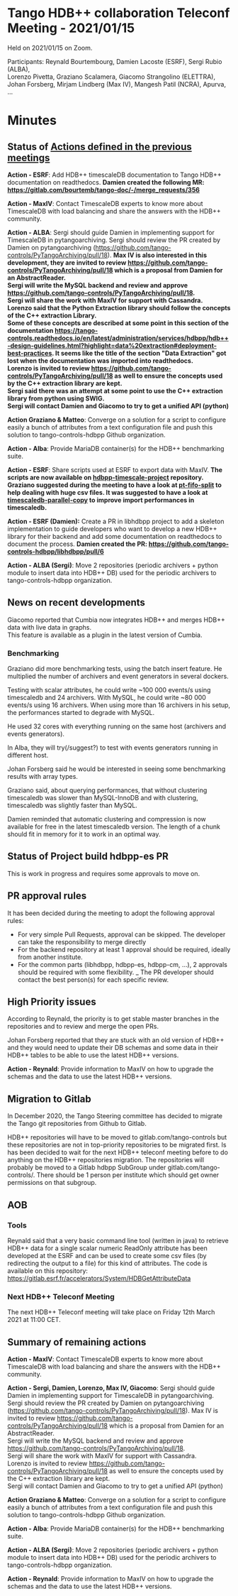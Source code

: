 # Tango HDB++ collaboration Teleconf Meeting - 2021/01/15

Held on 2021/01/15 on Zoom.

Participants: Reynald Bourtembourg, Damien Lacoste (ESRF), Sergi Rubio (ALBA),  
              Lorenzo Pivetta, Graziano Scalamera, Giacomo Strangolino (ELETTRA),  
              Johan Forsberg, Mirjam Lindberg (Max IV), Mangesh Patil (NCRA), Apurva, ...
              
# Minutes

## Status of [Actions defined in the previous meetings](https://github.com/tango-controls-hdbpp/meeting-minutes/blob/master/2020-11-06/Minutes.md#summary-of-remaining-actions)

**Action - ESRF**: Add HDB++ timescaleDB documentation to Tango HDB++ documentation on readthedocs.
**Damien created the following MR: https://gitlab.com/bourtemb/tango-doc/-/merge_requests/356**

**Action - MaxIV**: Contact TimescaleDB experts to know more about TimescaleDB with load balancing and share
the answers with the HDB++ community.

**Action - ALBA**: Sergi should guide Damien in implementing support for TimescaleDB in pytangoarchiving.
Sergi should review the PR created by Damien on pytangoarchiving (https://github.com/tango-controls/PyTangoArchiving/pull/18).
**Max IV is also interested in this development, they are invited to review https://github.com/tango-controls/PyTangoArchiving/pull/18 
which is a proposal from Damien for an AbstractReader.  
Sergi will write the MySQL backend and review and approve https://github.com/tango-controls/PyTangoArchiving/pull/18.  
Sergi will share the work with MaxIV for support with Cassandra.  
Lorenzo said that the Python Extraction library should follow the concepts of the C++ extraction Library.  
Some of these concepts are described at some point in this section of the documentation 
https://tango-controls.readthedocs.io/en/latest/administration/services/hdbpp/hdb++-design-guidelines.html?highlight=data%20extraction#deployment-best-practices.
It seems like the title of the section "Data Extraction" got lost when the documentation was imported into readthedocs.  
Lorenzo is invited to review https://github.com/tango-controls/PyTangoArchiving/pull/18 as well to ensure the concepts 
used by the C++ extraction library are kept.  
Sergi said there was an attempt at some point to use the C++ extraction library from python using SWIG.  
Sergi will contact Damien and Giacomo to try to get a unified API (python)**

**Action Graziano & Matteo**: Converge on a solution for a script to configure easily a bunch of attributes from a text
configuration file and push this solution to tango-controls-hdbpp Github organization.

**Action - Alba**: Provide MariaDB container(s) for the HDB++ benchmarking suite.

**Action - ESRF**: Share scripts used at ESRF to export data with MaxIV.
**The scripts are now available on [hdbpp-timescale-project](https://github.com/tango-controls-hdbpp/hdbpp-timescale-project/tree/master/resources/cassandra-import) repository.
Graziano suggested during the meeting to have a look at [pt-fifo-split](https://www.percona.com/doc/percona-toolkit/LATEST/pt-fifo-split.html) 
to help dealing with huge csv files. It was suggested to have a look at [timescaledb-parallel-copy](https://github.com/timescale/timescaledb-parallel-copy) to improve import performances in timescaledb.**

**Action - ESRF (Damien):** Create a PR in libhdbpp project to add a skeleton implementation to guide developers who want to develop a new
HDB++ library for their backend and add some documentation on readthedocs to document the process.
**Damien created the PR: https://github.com/tango-controls-hdbpp/libhdbpp/pull/6**

**Action - ALBA (Sergi)**: Move 2 repositories (periodic archivers + python module to insert data into HDB++ DB) used for the periodic archivers to tango-controls-hdbpp organization.

## News on recent developments

Giacomo reported that Cumbia now integrates HDB++ and merges HDB++ data with live data in graphs.  
This feature is available as a plugin in the latest version of Cumbia.

### Benchmarking

Graziano did more benchmarking tests, using the batch insert feature.
He multiplied the number of archivers and event generators in several dockers.

Testing with scalar attributes, he could write ~100 000 events/s using timescaledb and 24 archivers.
With MySQL, he could write ~80 000 events/s using 16 archivers.
When using more than 16 archivers in his setup, the performances started to degrade with MySQL.

He used 32 cores with everything running on the same host (archivers and events generators).

In Alba, they will try(/suggest?) to test with events generators running in different host.

Johan Forsberg said he would be interested in seeing some benchmarking results with array types.

Graziano said, about querying performances, that without clustering timescaledb was slower than MySQL-InnoDB and with clustering, timescaledb 
was slightly faster than MySQL.

Damien reminded that automatic clustering and compression is now available for free in the latest timescaledb version.
The length of a chunk should fit in memory for it to work in an optimal way.

## Status of Project build hdbpp-es PR

This is work in progress and requires some approvals to move on.

## PR approval rules
It has been decided during the meeting to adopt the following approval rules:
- For very simple Pull Requests, approval can be skipped. The developer can take the responsibility to merge directly
- For the backend repository at least 1 approval should be required, ideally from another institute.
- For the common parts (libhdbpp, hdbpp-es, hdbpp-cm, ...), 2 approvals should be required with some flexibility.
_ The PR developer should contact the best person(s) for each specific review.
  
## High Priority issues

According to Reynald, the priority is to get stable master branches in the repositories and to review and 
merge the open PRs.

Johan Forsberg reported that they are stuck with an old version of HDB++ and they would need to update their DB schemas 
and some data in their HDB++ tables to be able to use the latest HDB++ versions.

**Action - Reynald**: Provide information to MaxIV on how to upgrade the schemas and the data to use the latest HDB++ versions.

## Migration to Gitlab

In December 2020, the Tango Steering committee has decided to migrate the Tango git repositories from Github to Gitlab.

HDB++ repositories will have to be moved to gitlab.com/tango-controls but these repositories are not in top-priority 
repositories to be migrated first. Is has been decided to wait for the next HDB++ teleconf meeting before to do anything 
on the HDB++ repositories migration.
The repositories will probably be moved to a Gitlab hdbpp SubGroup under gitlab.com/tango-controls/.
There should be 1 person per institute which should get owner permissions on that subgroup.

## AOB

### Tools

Reynald said that a very basic command line tool (written in java) to retrieve HDB++ data for a single scalar numeric ReadOnly attribute has been
developed at the ESRF and can be used to create some csv files (by redirecting the output to a file) for this kind of attributes.
The code is available on this repository: https://gitlab.esrf.fr/accelerators/System/HDBGetAttributeData

### Next HDB++ Teleconf Meeting

The next HDB++ Teleconf meeting will take place on Friday 12th March 2021 at 11:00 CET.

## Summary of remaining actions

**Action - MaxIV**: Contact TimescaleDB experts to know more about TimescaleDB with load balancing and share
the answers with the HDB++ community.

**Action - Sergi, Damien, Lorenzo, Max IV, Giacomo**:
Sergi should guide Damien in implementing support for TimescaleDB in pytangoarchiving.
Sergi should review the PR created by Damien on pytangoarchiving (https://github.com/tango-controls/PyTangoArchiving/pull/18).
Max IV is invited to review https://github.com/tango-controls/PyTangoArchiving/pull/18 which is a proposal from Damien for an AbstractReader.  
Sergi will write the MySQL backend and review and approve https://github.com/tango-controls/PyTangoArchiving/pull/18.  
Sergi will share the work with MaxIV for support with Cassandra.  
Lorenzo is invited to review https://github.com/tango-controls/PyTangoArchiving/pull/18 as well to ensure the concepts
used by the C++ extraction library are kept.  
Sergi will contact Damien and Giacomo to try to get a unified API (python)

**Action Graziano & Matteo**: Converge on a solution for a script to configure easily a bunch of attributes from a text
configuration file and push this solution to tango-controls-hdbpp Github organization.

**Action - Alba**: Provide MariaDB container(s) for the HDB++ benchmarking suite.

**Action - ALBA (Sergi)**: Move 2 repositories (periodic archivers + python module to insert data into HDB++ DB) used for the periodic archivers to tango-controls-hdbpp organization.

**Action - Reynald**: Provide information to MaxIV on how to upgrade the schemas and the data to use the latest HDB++ versions.
